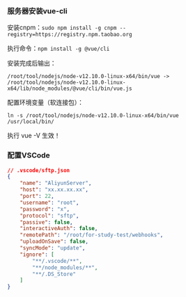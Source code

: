 ### 服务器安装vue-cli

安装cnpm：`sudo npm install -g cnpm --registry=https://registry.npm.taobao.org`

执行命令：`npm install -g @vue/cli`

安装完成后输出：

```shell
/root/tool/nodejs/node-v12.10.0-linux-x64/bin/vue -> /root/tool/nodejs/node-v12.10.0-linux-x64/lib/node_modules/@vue/cli/bin/vue.js
```

配置环境变量（软连接包）：

```shell
ln -s /root/tool/nodejs/node-v12.10.0-linux-x64/bin/vue /usr/local/bin/
```

执行 vue -V 生效！



### 配置VSCode

```json
// .vscode/sftp.json
{
    "name": "AliyunServer",
    "host": "xx.xx.xx.xx",    
    "port": 22,     
    "username": "root", 
    "password": "x", 
    "protocol": "sftp", 
    "passive": false,
    "interactiveAuth": false,
    "remotePath": "/root/for-study-test/webhooks",   
    "uploadOnSave": false, 
    "syncMode": "update",
    "ignore": [            
        "**/.vscode/**",
        "**/node_modules/**",
        "**/.DS_Store"
    ]
}
```

